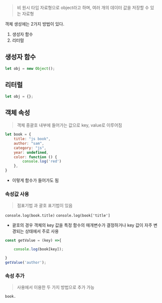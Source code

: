 > 비 원시 타입 자료형으로 object라고 하며, 여러 개의 데이터 값을 저장할 수 있는 자료형

객체 생성에는 2가지 방법이 있다.
1. 생성자 함수
2. 리터럴
## 생성자 함수
```js
let obj = new Object();
```

## 리터럴
```js
let obj = {};
```

## 객체 속성
> 객체 중괄호 내부에 들어가는 값으로 key, value로 이루어짐

```js
let book = {
    title: "js book",
    author: "sam",
    category: "js",
    year: undefined,
    color: function () {
        console.log('red')
    },
}
```
- 이렇게 함수가 들어가도 됨

### 속성값 사용
> 점표기법 과 괄호 표기법이 있음

`console.log(book.title)`
`console.log(book['title']`
- 괄호의 경우 객체의 key 값을 특정 함수의 매개변수가 결정하거나 key 값이 자주 변경되는 상태에서 주로 사용
```js
const getValue = (key) =>{

    console.log(book[key]);

}
getValue('author');
```

### 속성 추가
> 사용에서 이용한 두 가지 방법으로 추가 가능

`book.`